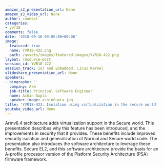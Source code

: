 ```yaml
---
amazon_s3_presentation_url: None
amazon_s3_video_url: None
author: connect
categories:
- yvr18
comments: false
date: '2018-09-16 09:00:00+00:00'
image:
  featured: true
  name: YVR18-422.png
  path: /assets/images/featured-images/YVR18-422.png
layout: resource-post
session_id: YVR18-422
session_track: IoT and Embedded, Linux Kernel
slideshare_presentation_url: None
speakers:
- biography: ''
  company: Arm
  job-title: Principal Software Engineer
  name: Achin Gupta
  speaker-image: achinGupta.jpg
title: 'YVR18-423: Isolation using virtualization in the secure world'
youtube_video_url: None
---
```

Armv8.4 architecture adds virtualization support in the Secure world. This presentation describes why this feature has been introduced, and the improvements in security that it provides. These benefits include improved security isolation and generalization of Normal and Secure world code. The presentation also introduces the software architecture to leverage these benefits. Secure EL2, and this software architecture provide the basis for an A-profile processor version of the Platform Security Architecture (PSA) firmware framework.